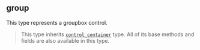 ## group

This type represents a groupbox control.

> This type inherits [`control_container`](https://lua.fatality.win/control-container.html "This type represents an abstract control with a container.") type. All of its base methods and fields are also available in this type.
